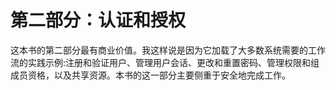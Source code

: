 # 第二部分：认证和授权

这本书的第二部分最有商业价值。我这样说是因为它加载了大多数系统需要的工作流的实践示例:注册和验证用户、管理用户会话、更改和重置密码、管理权限和组成员资格，以及共享资源。本书的这一部分主要侧重于安全地完成工作。